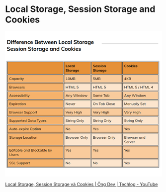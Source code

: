 # Local Storage, Session Storage and Cookies


![](difference%20between%20local%20storage%20session%20storage%20and%20cookies.png)

[Local Storage, Session Storage và Cookies | Ông Dev | Techlog - YouTube](https://www.youtube.com/watch?v=9dloQfxucAc)